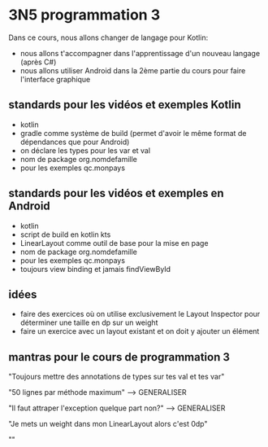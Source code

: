 # 3N5 programmation 3

Dans ce cours, nous allons changer de langage pour Kotlin:
- nous allons t'accompagner dans l'apprentissage d'un nouveau langage (après C#)
- nous allons utiliser Android dans la 2ème partie du cours pour faire l'interface graphique

## standards pour les vidéos et exemples Kotlin
- kotlin
- gradle comme système de build (permet d'avoir le même format de dépendances que pour Android)
- on déclare les types pour les var et val
- nom de package org.nomdefamille 
- pour les exemples qc.monpays

## standards pour les vidéos et exemples en Android
- kotlin
- script de build en kotlin kts
- LinearLayout comme outil de base pour la mise en page
- nom de package org.nomdefamille
- pour les exemples qc.monpays
- toujours view binding et jamais findViewById

## idées

- faire des exercices où on utilise exclusivement le Layout Inspector pour déterminer une taille en dp sur un weight
- faire un exercice avec un layout existant et on doit y ajouter un élément

## mantras pour le cours de programmation 3

"Toujours mettre des annotations de types sur tes val et tes var"

"50 lignes par méthode maximum" --> GENERALISER

"Il faut attraper l'exception quelque part non?" --> GENERALISER

"Je mets un weight dans mon LinearLayout alors c'est 0dp"

""
